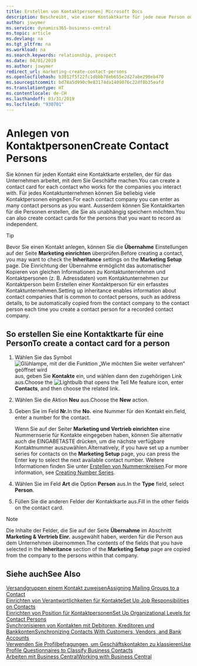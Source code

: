 ```yaml
---
title: Erstellen von Kontaktpersonen| Microsoft Docs
description: Beschreibt, wie einer Kontaktkarte für jede neue Person oder potentielle neuen Debitoren erstellt wird, mit dem Sie eine Geschäftsbeziehung haben.
author: jswymer
ms.service: dynamics365-business-central
ms.topic: article
ms.devlang: na
ms.tgt_pltfrm: na
ms.workload: na
ms.search.keywords: relationship, prospect
ms.date: 04/01/2019
ms.author: jswymer
redirect_url: marketing-create-contact-persons
ms.openlocfilehash: b3012f5f22fc1dbbb78eb655e2d27abe290eb470
ms.sourcegitcommit: bd78a5d990c9e83174da1409076c22df8b35eafd
ms.translationtype: HT
ms.contentlocale: de-CH
ms.lasthandoff: 03/31/2019
ms.locfileid: "930701"
---
```

# <a name="create-contact-persons"></a><span data-ttu-id="a78fb-103">Anlegen von Kontaktpersonen</span><span class="sxs-lookup"><span data-stu-id="a78fb-103">Create Contact Persons</span></span>
<span data-ttu-id="a78fb-104">Sie können für jeden Kontakt eine Kontaktkarte erstellen, der für das Unternehmen arbeitet, mit dem Sie Geschäfte machen.</span><span class="sxs-lookup"><span data-stu-id="a78fb-104">You can create a contact card for each contact who works for the companies you interact with.</span></span> <span data-ttu-id="a78fb-105">Für jedes Kontaktunternehmen können Sie beliebig viele Kontaktpersonen eingeben.</span><span class="sxs-lookup"><span data-stu-id="a78fb-105">For each contact company you can enter as many contact persons as you want.</span></span> <span data-ttu-id="a78fb-106">Ausserdem können Sie Kontaktkarten für die Personen erstellen, die Sie als unabhängig speichern möchten.</span><span class="sxs-lookup"><span data-stu-id="a78fb-106">You can also create contact cards for the persons that you want to record as independent.</span></span>

> [!TIP]  
>   <span data-ttu-id="a78fb-107">Bevor Sie einen Kontakt anlegen, können Sie die **Übernahme** Einstellungen auf der Seite **Marketing einrichten** überprüfen.</span><span class="sxs-lookup"><span data-stu-id="a78fb-107">Before creating a contact, you may want to check the **Inheritance** settings on the **Marketing Setup** page.</span></span> <span data-ttu-id="a78fb-108">Die Einrichtung der Übernahme ermöglicht das automatischer Kopieren von gleichen Informationen zu Kontaktunternehmen und Kontaktpersonen (z. B. Adressdaten) vom Kontaktunternehmen zur Kontaktperson beim Erstellen einer Kontaktperson für ein erfasstes Kontaktunternehmen.</span><span class="sxs-lookup"><span data-stu-id="a78fb-108">Setting up inheritance enables information about contact companies that is common to contact persons, such as address details, to be automatically copied from the contact company to the contact person each time you create a contact person for a recorded contact company.</span></span>

## <a name="to-create-a-contact-card-for-a-person"></a><span data-ttu-id="a78fb-109">So erstellen Sie eine Kontaktkarte für eine Person</span><span class="sxs-lookup"><span data-stu-id="a78fb-109">To create a contact card for a person</span></span>
1. <span data-ttu-id="a78fb-110">Wählen Sie das Symbol ![Glühlampe, mit der die Funktion „Wie möchten Sie weiter verfahren“ geöffnet wird](media/ui-search/search_small.png "Wie möchten Sie weiter verfahren?") aus, geben Sie **Kontakte** ein, und wählen dann den zugehörigen Link aus.</span><span class="sxs-lookup"><span data-stu-id="a78fb-110">Choose the ![Lightbulb that opens the Tell Me feature](media/ui-search/search_small.png "Tell me what you want to do") icon, enter **Contacts**, and then choose the related link.</span></span>
2. <span data-ttu-id="a78fb-111">Wählen Sie die Aktion **Neu** aus.</span><span class="sxs-lookup"><span data-stu-id="a78fb-111">Choose the **New** action.</span></span>
3. <span data-ttu-id="a78fb-112">Geben Sie im Feld **Nr.**</span><span class="sxs-lookup"><span data-stu-id="a78fb-112">In the **No.**</span></span> <span data-ttu-id="a78fb-113">eine Nummer für den Kontakt ein.</span><span class="sxs-lookup"><span data-stu-id="a78fb-113">field, enter a number for the contact.</span></span>

    <span data-ttu-id="a78fb-114">Wenn Sie auf der Seiter **Marketing und Vertrieb einrichten** eine Nummernserie für Kontakte eingegeben haben, können Sie alternativ auch die EINGABETASTE drücken, um die nächste verfügbare Kontaktnummer auszuwählen.</span><span class="sxs-lookup"><span data-stu-id="a78fb-114">Alternatively, if you have set up a number series for contacts on the **Marketing Setup** page, you can press the Enter key to select the next available contact number.</span></span> <span data-ttu-id="a78fb-115">Weitere Informationen finden Sie unter [Erstellen von Nummernkreisen](ui-create-number-series.md).</span><span class="sxs-lookup"><span data-stu-id="a78fb-115">For more information, see [Creating Number Series](ui-create-number-series.md).</span></span>
4. <span data-ttu-id="a78fb-116">Wählen Sie im Feld **Art** die Option **Person** aus.</span><span class="sxs-lookup"><span data-stu-id="a78fb-116">In the **Type** field, select **Person**.</span></span>
5. <span data-ttu-id="a78fb-117">Füllen Sie die anderen Felder der Kontaktkarte aus.</span><span class="sxs-lookup"><span data-stu-id="a78fb-117">Fill in the other fields on the contact card.</span></span>

> [!NOTE]  
>   <span data-ttu-id="a78fb-118">Die Inhalte der Felder, die Sie auf der Seite **Übernahme** im Abschnitt **Marketing & Vertrieb Einr.** ausgewählt haben, werden für die Person aus dem Unternehmen übernommen.</span><span class="sxs-lookup"><span data-stu-id="a78fb-118">The contents of the fields that you have selected in the **Inheritance** section of the **Marketing Setup** page are copied from the company to the persons within that company.</span></span>

## <a name="see-also"></a><span data-ttu-id="a78fb-119">Siehe auch</span><span class="sxs-lookup"><span data-stu-id="a78fb-119">See Also</span></span>
[<span data-ttu-id="a78fb-120">Versandgruppen einem Kontakt zuweisen</span><span class="sxs-lookup"><span data-stu-id="a78fb-120">Assigning Mailing Groups to a Contact</span></span>](marketing-mailing-groups.md#AssignMailGroupContact)  
[<span data-ttu-id="a78fb-121">Einrichten von Verantwortlichkeiten für Kontakte</span><span class="sxs-lookup"><span data-stu-id="a78fb-121">Set Up Job Responsibilities on Contacts</span></span>](marketing-job-responsibilities.md)  
[<span data-ttu-id="a78fb-122">Einrichten von Position für Kontaktpersonen</span><span class="sxs-lookup"><span data-stu-id="a78fb-122">Set Up Organizational Levels for Contact Persons</span></span>](marketing-organizational-levels.md)  
[<span data-ttu-id="a78fb-123">Synchronisieren von Kontakten mit Debitoren, Kreditoren und Bankkonten</span><span class="sxs-lookup"><span data-stu-id="a78fb-123">Synchronizing Contacts With Customers, Vendors, and Bank Accounts</span></span>](marketing-synchronize-contacts-customers-vendors-bank-accounts.md)  
[<span data-ttu-id="a78fb-124">Verwenden Sie Profilbefragungen, um Geschäftskontakten zu klassieren</span><span class="sxs-lookup"><span data-stu-id="a78fb-124">Use Profile Questionnaires to Classify Business Contacts</span></span>](marketing-create-contact-profile-questionnaire.md)  
[<span data-ttu-id="a78fb-125">Arbeiten mit  Business Central</span><span class="sxs-lookup"><span data-stu-id="a78fb-125">Working with Business Central</span></span>](ui-work-product.md)  
